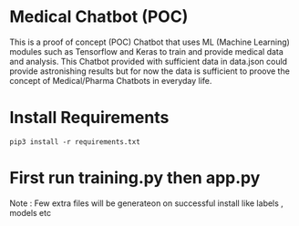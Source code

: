 # Medical Chatbot (POC)
This is a proof of concept (POC) Chatbot that uses ML (Machine Learning) modules such as Tensorflow and Keras to train and provide medical data and analysis. This Chatbot provided with sufficient data in data.json could provide astronishing results but for now the data is sufficient to proove the concept of Medical/Pharma Chatbots in everyday life.

# Install Requirements
```shell
pip3 install -r requirements.txt
```

# First run training.py then app.py
Note : Few extra files will be generateon on successful install like labels , models etc
